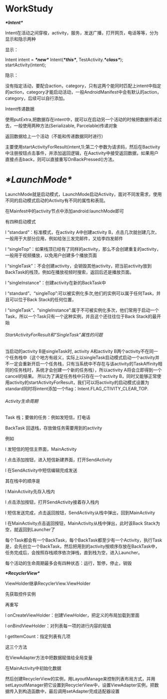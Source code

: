 # WorkStudy
***\*Intent\****

Intent在活动之间穿梭，activity，服务，发送广播，打开网页，电话等等，分为显示和隐示两种

显示：

Intent intent = ***\*new\**** Intent(***\*this\****, TestActivity.***\*class\****);
startActivity(intent);

隐示：

没有指定活动，要配合action，category，只有这两个能同时匹配上intent中指定的action，category才能启动活动，一般AndroidManifest中会有默认的action，category，后续可以自行添加。


Intent传递数据

使用putExtra,把数据存在intent中，就可以在启动另一个活动的时候把数据传递过去，一般使用两种方法(Serializable, Parcelable)传递对象

返回数据给上一个活动（不能和传递数据同时进行）

主要使用startActivityForResult(intent,1);第二个参数为请求码，然后在Bactivity中注册按钮点击事件，并添加返回逻辑，在Aactivity中接受返回数据，如果用户直接点击back，则可以直接重写OnBackPressed()方法。

# ***\*LaunchMode\****

LaunchMode就是启动模式，LaunchMode启动Activity，面对不同发需求，使用不同的启动模式启动的Activity有不同的属性和表现。

在Mainfest中的activity节点中添加android:launchMode即可


有四种启动模式

l “standard”：标准模式，在activity A中创建activity B，点击几次就创建几次，一般用于大部分应用，例如给张三发完邮件，又给李四发邮件

l “singleTop”：如果栈顶已经有了同样的activity，那么不会创建重复的activity，一般用于视频播放，以免用户创建多个播放页面

l “singleTask”：不会创建activity，会销毁其他activity，把当前activity放到BackTask的栈顶，例如在播放视频时搜索，返回后还是播放页面。

l “singleInstance”：创建activity在新的BackTask中

l “standard”、“singleTop”:可以被实例化多次,他们的实例可以属于任何Task，并且可以位于Back Stack的任何位置，

l “singleTask”、“singleInstance”:属于不可被实例化多次，他们常用于启动一个Task，所以一个Task只有一个这种实例，并且这个还往往位于Back Stack的最开始

######  StartActivityForResult和“SingleTask”属性的问题

 当启动的activity B是singleTask时, activity A和activity B两个activity不在同一个任务栈中（这个地方有歧义，实际上以singleTask启动模式启动一个activity并不一定会重新开启一个任务栈，只有当系统中不存在与该activity的TaskAffinity相同的任务栈时，系统才会创建一个新的任务栈），所以activity A将会立即得到一个cancel的结果。
     所以为了满足任务栈中只存在一个activity B，同时又能够正常使用activity的startActivityForResult，我们可以将activity的启动模式设置为standard同时将intent添加一个flag：Intent.FLAG_CTIVITY_CLEAR_TOP.

###### Activity生命周期

Task 栈；要做的任务：例如发短信，打电话

BackTask 回退栈，存放做任务需要用到的activity

例如

l 发短信的短信主界面，MainActivity

l 点击添加按钮，进入短信新建界面，打开SendActivity

l 在SendActivity中短信编辑完成发送

其在栈中的顺序是

l MainActivity先存入栈内

l 点击添加按钮，打开SendActivity接着存入栈内

l 短信发送完成，点击返回按钮，SendActivity从栈中弹出，回到MainActivity

l 在MainActivity点击返回按钮，MainActivity从栈中弹出，此时该Back Stack为空，就返回到Launcher了

每个Task都会有一个BackTask，每个BackTask都至少有一个Activity，执行Task是，会先创立一个BackTask，然后把用到的activity按顺序存放在BackTask中，任务完成后，会按照存栈顺序依次弹栈，直到栈为空，进入Launcher。

 

每个活动的生命周期最多会有四种状态：运行，暂停，停止，销毁
 

***\*RecyclerView\****

ViewHolder继承RecyclerView.ViewHolder

先获取控件实例

再重写

l onCreateViewHolder：创建ViewHolder，把定义的布局加载到里面

l onBindViewHolder：对列表每一项的进行内容的赋值

l getItemCount：指定列表有几项

这三个方法

在ViewAdapter方法中把数据赋值给全局变量

在MainActivity中初始化数据

然后创建RecyclerView的实例，用LayoutManage来控制列表布局方式，并用setLayoutManager把它设置到RecyclerView中，设置ViewAdapter实例，把数据传入到构造函数中，最后调用setAdapter完成适配器设置

 